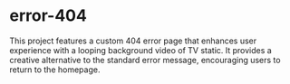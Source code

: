 # error-404
This project features a custom 404 error page that enhances user experience with a looping background video of TV static. It provides a creative alternative to the standard error message, encouraging users to return to the homepage.
